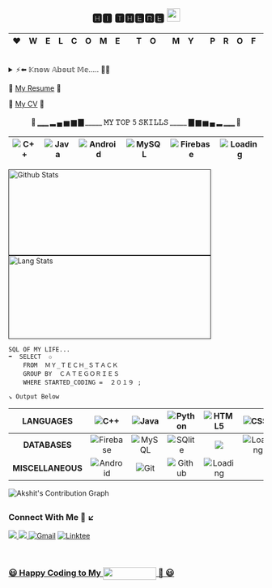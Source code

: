 <h2 align=center> 🅷🅸 🆃🅷🅴🆁🅴 <img src="https://github.com/TheDudeThatCode/TheDudeThatCode/blob/master/Assets/Hi.gif" width="26px"></h2>

|♥  |**W**|**E**|**L**|**C**|**O**|**M**|**E**|   |**T**|**O**|   |**M**|**Y**|   |**P**|**R**|**O**|**F**|**I**|**L**|**E**| ♥  |
|---| --- | --- | --- | --- | --- | --- | --- |---| --- | --- |---| --- | --- |---| --- | --- | --- | --- | --- | --- | --- |---|

<br>

<details>
  <summary>⚡⬅️ 𝕂𝕟𝕠𝕨 𝔸𝕓𝕠𝕦𝕥 𝕄𝕖..... 🙋‍♂️ </summary>
  <br/>
 
  ``` 
import DAD_MOM;
Class Akshit {
  Akshit() {
    this.Education = " Prefinal Year CSE Student at MIMIT MALOUT " ;
    this.Currently_working_on = " Android Developement " ;
    this.Curious_about = "  Machine Learning" ;
    this.Enjoy[] =  { "🤝 Contributing to Open Source " , " 🤔 Problem Solving  ", " ⚽ Playing FIFA "  };
    this.Motivates_me[] = {" 🎶 Podcasts " , " 📝 Motivational_Quotes " } ;
    this.Hobbies[] = {" 💻Coding " ," 🤔 Problem Solving" , " ✍️Writing_Poems "," 🎧 Spotify "," 😴 Sleeping "} ; 
 }
}
```
 </details>

📌 [My Resume][Resume_link] 🔗

📌 [My CV][CV_link] 🔗
<br>
<h4 align ="center">

 
  🔽 ▁▁ ▂ ▄ ▅ ▆ ▇  _____ 𝙼𝚈 𝚃𝙾𝙿 𝟻 𝚂𝙺𝙸𝙻𝙻𝚂 _____  ▇ ▆ ▅ ▄ ▂ ▁▁ 🔽
</h4> 

<p align="center">
  
|![C++](https://img.shields.io/badge/-DS_Algorithms(C++)-00599C?style=flat-square&logoWidth=30&logo=C%2B%2B)|![Java](https://img.shields.io/badge/-JAVA-f00000.svg?style=flat-square&logoWidth=30&logo=java)|![Android](https://img.shields.io/badge/-ANDROID-%0769AD.svg?style=flat-square&logo=Android&logoColor=white&logoWidth=30)|![MySQL](https://img.shields.io/badge/MYSQL-255278.svg?style=flat-square&logo=mysql&logoColor=white&logoWidth=30)|![Firebase](https://img.shields.io/badge/-FIREBASE-F7BE00.svg?style=flat-square&logo=firebase&logoColor=white&logoWidth=10)|![Loading](https://img.shields.io/badge/-Adding_6th_._._._._.-26272B?style=flat-square&logoWidth=60)|
|:---:|:---:|:---:|:---:|:---:|:---:|
</p>


<p align="center">
  
<a href=""> <img src="https://github-readme-stats-akshit6828.vercel.app/api?username=Akshit6828&show_icons=true&theme=react&border_radius=0" alt="Github Stats"  width="400" height = "170"/></a><a href=""> <img src="https://github-readme-stats.vercel.app/api/top-langs/?username=Akshit6828&layout=compact&theme=react&border_radius=0" alt="Lang Stats"  width="400" height = "164.5"/></a>
</p>

```
SQL OF MY LIFE...
➡️  SELECT ﻿ ✩ 
    FROM ﻿ ＭＹ_ＴＥＣＨ_ＳＴＡＣＫ 
    GROUP BY ﻿ ＣＡＴＥＧＯＲＩＥＳ 
    WHERE STARTED_CODING = ﻿ ２０１９ ;
```
`↘️ Output Below`

<p align="center">
  
  
|**LANGUAGES**|![C++](https://img.shields.io/badge/-C/C++-00599C?style=flat-square&logoWidth=30&logo=C%2B%2B)|![Java](https://img.shields.io/badge/JAVA-f00000.svg?style=flat-square&logoWidth=30&logo=java)|![Python](https://img.shields.io/badge/-PYTHON-3673A5?style=flat-square&logo=python&logoColor=white&logoWidth=30)|![HTML5](https://img.shields.io/badge/HTML5-%23E34F26.svg?style=flat-square&logo=html5&logoColor=white&logoWidth=40)|![CSS3](https://img.shields.io/badge/CSS3-%231572B6.svg?style=flat-square&logo=css3&logoColor=white&logoWidth=30)|![Kotlin](https://img.shields.io/badge/-Kotlin(Learning)-26272B?style=flat-square&logo=Kotlin&logoWidth=30)|
|:---:|:---:|:---:|:---:|:---:|:---:|:---:|
|**DATABASES**|![Firebase](https://img.shields.io/badge/FIREBASE-F7BE00.svg?style=flat-square&logo=firebase&logoColor=white&logoWidth=10)|![MySQL](https://img.shields.io/badge/MYSQL-255278.svg?style=flat-square&logo=mysql&logoColor=white&logoWidth=10)|![SQlite](https://img.shields.io/badge/-SQLITE-08364D?style=flat-square&logo=sqlite&logoColor=A8B9CC&logoWidth=10)|![](https://img.shields.io/badge/Cassandra(Basics)-1287B1?style=flat-square&logo=apache%20cassandra&logoColor=white&logoWidth=10)|![Loading](https://img.shields.io/badge/-Loading_More..-26272B?style=flat-square&logo=SQL&logoWidth=10)|
|**MISCELLANEOUS**|![Android](https://img.shields.io/badge/ANDROID-%0769AD.svg?style=flat-square&logo=Android&logoColor=white&logoWidth=30)|![Git](https://img.shields.io/badge/-GIT-05122A?style=flat-square&logo=git&logoWidth=30) |![Github](https://img.shields.io/badge/-GITHUB-000000?style=flat-square&logo=github&logoWidth=30)|![Loading](https://img.shields.io/badge/-Loading_More..-26272B?style=flat-square&logo=SQL&logoWidth=30)|
  
  

</p>

![Akshit's Contribution Graph](https://activity-graph.herokuapp.com/graph?username=Akshit6828&theme=react-dark&hide_border=true&area=true)

<p align="left">
  
<h2 align ="left" > <h3> Connect With Me 💬 ↙️ </h3> </h2>
  
<a href="https://twitter.com/AkshitMangotra" target="_blank" align="center"><img src="https://img.shields.io/badge/-@AkshitMangotra-1ca0f1?style=flat-square&labelColor=1ca0f1&logo=twitter&logoColor=white&link=https://twitter.com/AkshitMangotra"/>  <a href="https://www.linkedin.com/in/akshit-mangotra/" target="_blank" align ="center"><img src="https://img.shields.io/badge/-AkshitMangotra-blue?style=flat-square&logo=Linkedin&logoColor=white&link=https://www.linkedin.com/in/akshit-mangotra/"/>  <a href="mailto:akshitmangotra@gmail.com"><img alt="Gmail" src="https://img.shields.io/badge/Gmail-D14836?style=flat-square&logo=gmail&logoColor=white&width=80" /></a>  <a href="https://linktr.ee/AkshitMangotra" target="_blank"><img alt="Linktee" src="https://img.shields.io/badge/Linktree-39E09B?style=flat-square&logo=linktree&logoColor=white"/>
</p>
  
<br />

<p align ="center">
  
### 😃 Happy Coding to My <img src="https://visitor-badge.laobi.icu/badge?page_id=Akshit6828.Akshit6828" width="105" height="25" align="center" /> 🌻 😃

</p>

[Resume_link]:https://drive.google.com/file/d/1hK_TJYDxneK7YjgS5L1MyxTA44NRZ4i1/view?usp=sharing
[CV_link]:https://drive.google.com/file/d/1IWvtfayjxt-0rK_RUWNBU3KMwvcg94cV/view?usp=sharing

<!--
![Akshit's Contribution Graph](https://activity-graph.herokuapp.com/graph?username=Akshit6828&theme=react-dark&hide_border=true&area=true)


**Akshit6828/Akshit6828** is a ✨ _special_ ✨ repository because its `README.md` (this file) appears on your GitHub profile.
<img align="left" alt="visitors" src="https://akshit6828.github.io/LinkedIn-Profile-Batch/"/>
Here are some ideas to get you started:

- 🔭 I’m currently working on ...
- 🌱 I’m currently learning ...
- 👯 I’m looking to collaborate on ...
- 🤔 I’m looking for help with ...
- 💬 Ask me about ...
- 📫 How to reach me: ...
- 😄 Pronouns: ...
- ⚡ Fun fact: ...

![Akshit's GitHub stats](https://github-readme-stats.vercel.app/api?username=Akshit6828&show_icons=true&theme=react-dark&hide_border=true&area=true)
![Akshit's GitHub stats](https://github-readme-stats.vercel.app/api?username=Akshit6828&show_icons=true&theme=react&border_radius=10)

[![Top Langs](https://github-readme-stats.vercel.app/api/top-langs/?username=Akshit6828&layout=compact&theme=react)](https://github.com/anuraghazra/github-readme-stats)
</p>
![visitors](https://visitor-badge.laobi.icu/badge?page_id=Akshit6828.Akshit6828) 

// -------------------------     Tools and Technology Icons
<h3 align =center> 🔽 Technologies I Can Code 🔽 </h3>
<p align="center">
<a href="https://developer.android.com" target="_blank"> <img src="https://raw.githubusercontent.com/devicons/devicon/master/icons/android/android-original-wordmark.svg" alt="android" width="50" height="50" />&emsp;  </a> 
<a href="https://www.cprogramming.com/" target="_blank"> <img src="https://raw.githubusercontent.com/devicons/devicon/master/icons/c/c-original.svg" alt="c" width="50" height="50"/> &emsp;</a> 
<a href="https://www.w3schools.com/cpp/" target="_blank"> <img src="https://raw.githubusercontent.com/devicons/devicon/master/icons/cplusplus/cplusplus-original.svg" alt="cplusplus" width="50" height="50"/> &emsp;</a> 
<a href="https://firebase.google.com/" target="_blank"> <img src="https://www.vectorlogo.zone/logos/firebase/firebase-icon.svg" alt="firebase" width="50" height="50"/> 
  &emsp; </a> 
<a href="https://git-scm.com/" target="_blank"> <img src="https://www.vectorlogo.zone/logos/git-scm/git-scm-icon.svg" alt="git" width="50" height="50"/>&emsp; </a> 
<a href="https://www.w3.org/html/" target="_blank"> <img src="https://raw.githubusercontent.com/devicons/devicon/master/icons/html5/html5-original-wordmark.svg" alt="html5" width="50" height="50"/> &emsp; </a> 
<a href="https://www.java.com" target="_blank"> <img src="https://raw.githubusercontent.com/devicons/devicon/master/icons/java/java-original.svg" alt="java" width="50" height="50"/> &emsp; </a> 
<a href="https://kotlinlang.org" target="_blank"> <img src="https://www.vectorlogo.zone/logos/kotlinlang/kotlinlang-icon.svg" alt="kotlin" width="50" height="50"/> &emsp;</a> 
<a href="https://www.mysql.com/" target="_blank"> <img src="https://raw.githubusercontent.com/devicons/devicon/master/icons/mysql/mysql-original-wordmark.svg" alt="mysql" width="50" height="50"/>&emsp; </a>
<a href="https://www.python.org" target="_blank"> <img src="https://raw.githubusercontent.com/devicons/devicon/master/icons/python/python-original.svg" alt="python" width="60" height="60"/> &emsp; </a> <h1> </h1>
</p>

// ---------- Single Column Table 
  
|     |
|:---:|

// ------------------ Language and Github Stats Parallely with Reduced Size.
<p align="center">
  
<a href=""> <img src="https://github-readme-stats.vercel.app/api?username=Akshit6828&show_icons=true&theme=react&border_radius=0" alt="Github Stats"  width="420" height = "170"/></a><a href=""><img src="https://github-readme-stats.vercel.app/api/top-langs/?username=Akshit6828&layout=compact&theme=react&border_radius=0" alt="Lang Stats"  width="420" height = "166.5"/></a>
</p>



-->

